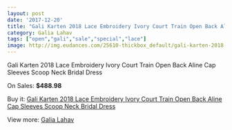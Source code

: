 ```yaml
---
layout: post
date: '2017-12-20'
title: "Gali Karten 2018 Lace Embroidery Ivory Court Train Open Back Aline Cap Sleeves Scoop Neck Bridal Dress"
category: Galia Lahav
tags: ["open","gali","sale","special","lace"]
image: http://img.eudances.com/25610-thickbox_default/gali-karten-2018-lace-embroidery-ivory-court-train-open-back-aline-cap-sleeves-scoop-neck-bridal-dress.jpg
---
```

Gali Karten 2018 Lace Embroidery Ivory Court Train Open Back Aline Cap Sleeves Scoop Neck Bridal Dress

On Sales: **$488.98**
<a href="https://www.eudances.com/en/galia-lahav/8522-gali-karten-2018-lace-embroidery-ivory-court-train-open-back-aline-cap-sleeves-scoop-neck-bridal-dress.html"><amp-img layout="responsive" width="600" height="600" src="//img.eudances.com/25610-thickbox_default/gali-karten-2018-lace-embroidery-ivory-court-train-open-back-aline-cap-sleeves-scoop-neck-bridal-dress.jpg" alt="Gali Karten 2018 Lace Embroidery Ivory Court Train Open Back Aline Cap Sleeves Scoop Neck Bridal Dress 0" /></a>
<a href="https://www.eudances.com/en/galia-lahav/8522-gali-karten-2018-lace-embroidery-ivory-court-train-open-back-aline-cap-sleeves-scoop-neck-bridal-dress.html"><amp-img layout="responsive" width="600" height="600" src="//img.eudances.com/25613-thickbox_default/gali-karten-2018-lace-embroidery-ivory-court-train-open-back-aline-cap-sleeves-scoop-neck-bridal-dress.jpg" alt="Gali Karten 2018 Lace Embroidery Ivory Court Train Open Back Aline Cap Sleeves Scoop Neck Bridal Dress 1" /></a>
<a href="https://www.eudances.com/en/galia-lahav/8522-gali-karten-2018-lace-embroidery-ivory-court-train-open-back-aline-cap-sleeves-scoop-neck-bridal-dress.html"><amp-img layout="responsive" width="600" height="600" src="//img.eudances.com/25612-thickbox_default/gali-karten-2018-lace-embroidery-ivory-court-train-open-back-aline-cap-sleeves-scoop-neck-bridal-dress.jpg" alt="Gali Karten 2018 Lace Embroidery Ivory Court Train Open Back Aline Cap Sleeves Scoop Neck Bridal Dress 2" /></a>
<a href="https://www.eudances.com/en/galia-lahav/8522-gali-karten-2018-lace-embroidery-ivory-court-train-open-back-aline-cap-sleeves-scoop-neck-bridal-dress.html"><amp-img layout="responsive" width="600" height="600" src="//img.eudances.com/25611-thickbox_default/gali-karten-2018-lace-embroidery-ivory-court-train-open-back-aline-cap-sleeves-scoop-neck-bridal-dress.jpg" alt="Gali Karten 2018 Lace Embroidery Ivory Court Train Open Back Aline Cap Sleeves Scoop Neck Bridal Dress 3" /></a>

Buy it: [Gali Karten 2018 Lace Embroidery Ivory Court Train Open Back Aline Cap Sleeves Scoop Neck Bridal Dress](https://www.eudances.com/en/galia-lahav/8522-gali-karten-2018-lace-embroidery-ivory-court-train-open-back-aline-cap-sleeves-scoop-neck-bridal-dress.html "Gali Karten 2018 Lace Embroidery Ivory Court Train Open Back Aline Cap Sleeves Scoop Neck Bridal Dress")

View more: [Galia Lahav](https://www.eudances.com/en/119-galia-lahav "Galia Lahav")